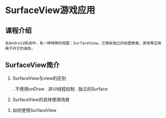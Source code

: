 # SurfaceView游戏应用

## 课程介绍

    在Android系统中，有一种特殊的视图：SurfaceView，它拥有独立的绘图表面，游戏等应用离不开它的身影。
    
## SurfaceView简介

1. SurfaceView与view的区别

    . 不使用onDraw
    . 非UI线程绘制
    . 独立的Surface

2. SurfaceView的具体使用场景

3. 如何使用SurfaceView